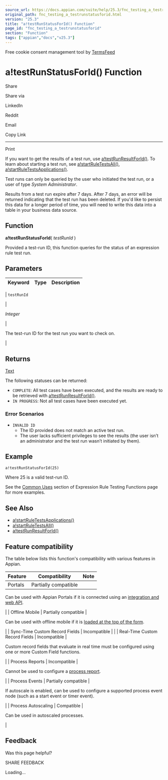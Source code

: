 ```yaml
---
source_url: https://docs.appian.com/suite/help/25.3/fnc_testing_a_testrunstatusforid.html
original_path: fnc_testing_a_testrunstatusforid.html
version: "25.3"
title: "a!testRunStatusForId() Function"
page_id: "fnc_testing_a_testrunstatusforid"
section: "Function"
tags: ["appian","docs","v25.3"]
---
```



Free cookie consent management tool by [TermsFeed](https://www.termsfeed.com/)

# a!testRunStatusForId() Function

Share

Share via

LinkedIn

Reddit

Email

Copy Link

* * *

Print

If you want to get the results of a test run, use [a!testRunResultForId()](fnc_testing_a_testrunresultforid.html). To learn about starting a test run, see [a!startRuleTestsAll()](Start_Rule_Tests_All_Smart_Service.html), [a!startRuleTestsApplications()](Start_Rule_Tests_Applications_Smart_Service.html).

Test runs can only be queried by the user who initiated the test run, or a user of type _System Administrator_.

Results from a test run expire after 7 days. After 7 days, an error will be returned indicating that the test run has been deleted. If you'd like to persist this data for a longer period of time, you will need to write this data into a table in your business data source.

## Function

**a!testRunStatusForId**( _testRunId_ )

Provided a test-run ID, this function queries for the status of an expression rule test run.

## Parameters

| Keyword | Type | Description |
| --- | --- | --- |
|
`testRunId`

 |

_Integer_

 |

The test-run ID for the test run you want to check on.

 |

## Returns

[Text](Appian_Data_Types.html#text)

The following statuses can be returned:

-   `COMPLETE`: All test cases have been executed, and the results are ready to be retrieved with [a!testRunResultForId()](fnc_testing_a_testrunresultforid.html).
-   `IN PROGRESS`: Not all test cases have been executed yet.

### Error Scenarios

-   `INVALID ID`
    -   The ID provided does not match an active test run.
    -   The user lacks sufficient privileges to see the results (the user isn’t an administrator and the test run wasn’t initiated by them).

## Example

`a!testRunStatusForId(25)`

Where 25 is a valid test-run ID.

See the [Common Uses](Expression_Rule_Testing_Functions.html#common-uses) section of Expression Rule Testing Functions page for more examples.

## See Also

-   [a!startRuleTestsApplications()](Start_Rule_Tests_Applications_Smart_Service.html)
-   [a!startRuleTestsAll()](Start_Rule_Tests_All_Smart_Service.html)
-   [a!testRunResultForId()](fnc_testing_a_testrunresultforid.html)

## Feature compatibility

The table below lists this function's compatibility with various features in Appian.

| Feature | Compatibility | Note |
| --- | --- | --- |
| Portals | Partially compatible |
Can be used with Appian Portals if it is connected using an [integration and web API](portals-design.html#using-partially-compatible-functions-and-objects-in-a-portal).

 |
| Offline Mobile | Partially compatible |

Can be used with offline mobile if it is [loaded at the top of the form](offline-mobile-design-best-practices.html#working-with-partially-compatible-functions).

 |
| Sync-Time Custom Record Fields | Incompatible |  |
| Real-Time Custom Record Fields | Incompatible |

Custom record fields that evaluate in real time must be configured using one or more Custom Field functions.

 |
| Process Reports | Incompatible |

Cannot be used to configure a [process report](Process_Reports.html).

 |
| Process Events | Partially compatible |

If autoscale is enabled, can be used to configure a supported process event node (such as a start event or timer event).

 |
| Process Autoscaling | Compatible |

Can be used in autoscaled processes.

 |

## Feedback

Was this page helpful?

SHARE FEEDBACK

Loading...